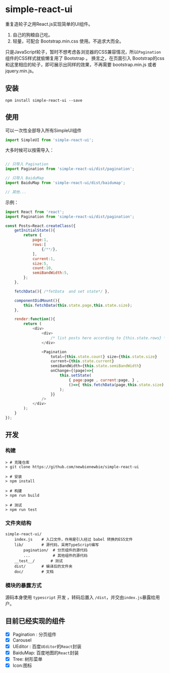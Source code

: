 # simple-react-ui

重复造轮子之用React.js实现简单的UI组件。

1. 自己的狗粮自己吃。
2. 轻量，可配合 Bootstrap.min.css 使用。不追求大而全。

只是JavaScript轮子，暂时不想考虑各浏览器的CSS兼容情况，所以`Pagination`组件的CSS样式就偷懒复用了 Bootstrap 。
换言之，在页面引入 Bootstrap的css 和这里相应的轮子，即可展示出同样的效果，不再需要 bootstrap.min.js 或者 jquery.min.js。

## 安装

```
npm install simple-react-ui --save
```

## 使用

可以一次性全部导入所有SimpleUI组件

```JavaScript
import SimpleUI from 'simple-react-ui';
```

大多时候可以按需导入：
```JavaScript

// 只导入 Pagination
import Pagination from 'simple-react-ui/dist/pagination';

// 只导入 BaiduMap
import BaiduMap from 'simple-react-ui/dist/baidumap';

// 其他...
```



示例：

```JavaScript
import React from 'react';
import Pagination from 'simple-react-ui/dist/pagination';

const Posts=React.createClass({
    getInitialState(){
        return {
            page:1,
            rows:[
                {/**/},
            ],
            current:1,
            size:5,
            count:10,
            semiBandWidth:5,
        };
    },

    fetchData(){ /*fetData  and set state*/ },

    componentDidMount(){
        this.fetchData(this.state.page,this.state.size);
    },

    render:function(){
        return (
            <div>
                <div>
                    /* list posts here according to {this.state.rows} */
                </div>

                <Pagination 
                    total={this.state.count} size={this.state.size} 
                    current={this.state.current} 
                    semiBandWidth={this.state.semiBandWidth} 
                    onChange={(page)=>{ 
                        this.setState(
                            { page:page , current:page, } ,
                            ()=>{ this.fetchData(page,this.state.size) }
                        );
                    }}
                />                
            </div>
        );
    }
});
```

## 开发

### 构建

```
> # 克隆仓库
> git clone https://github.com/newbienewbie/simple-react-ui

> # 安装
> npm install 

> # 构建
> npm run build

> # 测试
> npm run test
```

### 文件夹结构

```
simple-react-ui/
    index.js    # 入口文件，作用是引入经过 babel 转换的ES5文件
    lib/        # 源代码，采用TypeScript编写
        pagination/  # 分页组件的源代码
        ...          # 其他组件的源代码
    __test__/       # 测试 
    dist/       # 编译后的文件夹
    doc/        # 文档
```

### 模块的暴露方式

源码本身使用 `typescript` 开发 ，转码后置入 `/dist`，并交由`index.js`暴露给用户。

## 目前已经实现的组件

- [X] Pagination : 分页组件
- [X] Carousel
- [X] UEditor : 百度`UEditor`的`React`封装
- [X] BaiduMap: 百度地图的`React`封装
- [X] Tree: 树形菜单
- [X] Icon:图标